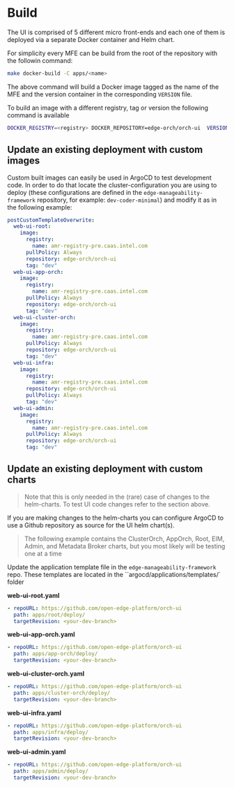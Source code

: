 # Build

The UI is comprised of 5 different micro front-ends and each one of them is deployed via a separate Docker container and Helm chart.

For simplicity every MFE can be build from the root of the repository with the followin command:

```bash
make docker-build -C apps/<name>
```

The above command will build a Docker image tagged as the name of the MFE and the version container in the corresponding `VERSION` file.

To build an image with a different registry, tag or version the following command is available

```bash
DOCKER_REGISTRY=<registry> DOCKER_REPOSITORY=edge-orch/orch-ui  VERSION=dev make docker-build -C apps/<name>
```

## Update an existing deployment with custom images

Custom built images can easily be used in ArgoCD to test development code. In order to do that locate the cluster-configuration you are using to deploy (these configurations are defined in the `edge-manageability-framework` repository, for example: `dev-coder-minimal`) and modify it as in the following example:

```yaml
postCustomTemplateOverwrite:
  web-ui-root:
    image:
      registry:
        name: amr-registry-pre.caas.intel.com
      pullPolicy: Always
      repository: edge-orch/orch-ui
      tag: "dev"
  web-ui-app-orch:
    image:
      registry:
        name: amr-registry-pre.caas.intel.com
      pullPolicy: Always
      repository: edge-orch/orch-ui
      tag: "dev"
  web-ui-cluster-orch:
    image:
      registry:
        name: amr-registry-pre.caas.intel.com
      pullPolicy: Always
      repository: edge-orch/orch-ui
      tag: "dev"
  web-ui-infra:
    image:
      registry:
        name: amr-registry-pre.caas.intel.com
      repository: edge-orch/orch-ui
      pullPolicy: Always
      tag: "dev"
  web-ui-admin:
    image:
      registry:
        name: amr-registry-pre.caas.intel.com
      pullPolicy: Always
      repository: edge-orch/orch-ui
      tag: "dev"
```

## Update an existing deployment with custom charts

> Note that this is only needed in the (rare) case of changes to the helm-charts. To test UI code changes refer to the section above.

If you are making changes to the helm-charts you can configure ArgoCD to use a
Github repository as source for the UI helm chart(s).

> The following example contains the ClusterOrch, AppOrch, Root, EIM, Admin, and Metadata Broker charts, but you most
> likely will be testing one at a time

<!--
1. Update `mage/Magefile.go` to add the repository to ArgoCD

```go
var privateRepos = []string{
	"https://github.com/open-edge-platform/orch-utils",
	"https://github.com/open-edge-platform/edge-manageability-framework",
	"https://github.com/open-edge-platform/orch-ui",
}
```
then run `mage argo:login argo:repoAdd`

> NOTE: when the repository will be moved to open-source, this won't be needed anymore
 -->

Update the application template file in the `edge-manageability-framework` repo.
These templates are located in the ``argocd/applications/templates/` folder

**web-ui-root.yaml**

```yaml
- repoURL: https://github.com/open-edge-platform/orch-ui
  path: apps/root/deploy/
  targetRevision: <your-dev-branch>
```

**web-ui-app-orch.yaml**

```yaml
- repoURL: https://github.com/open-edge-platform/orch-ui
  path: apps/app-orch/deploy/
  targetRevision: <your-dev-branch>
```

**web-ui-cluster-orch.yaml**

```yaml
- repoURL: https://github.com/open-edge-platform/orch-ui
  path: apps/cluster-orch/deploy/
  targetRevision: <your-dev-branch>
```

**web-ui-infra.yaml**

```yaml
- repoURL: https://github.com/open-edge-platform/orch-ui
  path: apps/infra/deploy/
  targetRevision: <your-dev-branch>
```

**web-ui-admin.yaml**

```yaml
- repoURL: https://github.com/open-edge-platform/orch-ui
  path: apps/admin/deploy/
  targetRevision: <your-dev-branch>
```
